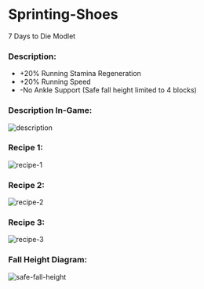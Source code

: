 # Sprinting-Shoes
7 Days to Die Modlet
### Description:
- +20% Running Stamina Regeneration
- +20% Running Speed
- -No Ankle Support (Safe fall height limited to 4 blocks)

### Description In-Game:
![description](https://user-images.githubusercontent.com/88251016/199670557-67fa676d-7ab2-4a61-a048-62a247ac8bb2.png)

### Recipe 1:
![recipe-1](https://user-images.githubusercontent.com/88251016/199670565-77c77dba-1e18-4811-bbc0-8e575e7ee181.png)

### Recipe 2:
![recipe-2](https://user-images.githubusercontent.com/88251016/199670570-71055768-8d2c-4565-9b78-e8e323ee9e50.png)

### Recipe 3:
![recipe-3](https://user-images.githubusercontent.com/88251016/199670573-c24da5d6-8066-41d1-af52-5a552d4acb65.png)

### Fall Height Diagram:
![safe-fall-height](https://user-images.githubusercontent.com/88251016/199670577-3f93fa4e-71b5-4fe0-9678-49c04ff12bf0.png)
